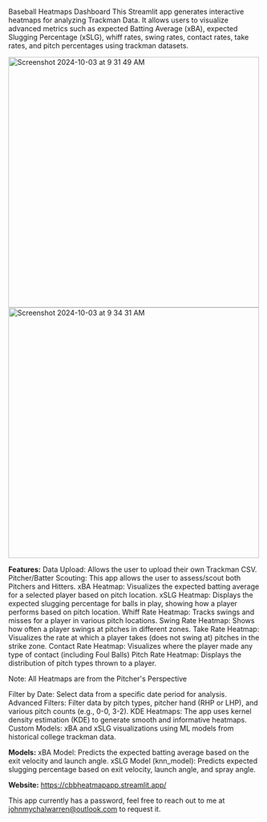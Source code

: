 Baseball Heatmaps Dashboard
This Streamlit app generates interactive heatmaps for analyzing Trackman Data. It allows users to visualize advanced metrics such as expected Batting Average (xBA), expected Slugging Percentage (xSLG), whiff rates, swing rates, contact rates, take rates, and pitch percentages using trackman datasets.

<img width="500" alt="Screenshot 2024-10-03 at 9 31 49 AM" src="https://github.com/user-attachments/assets/9003821b-55ff-4178-bfb1-905913fdcc7d"> <img width="500" alt="Screenshot 2024-10-03 at 9 34 31 AM" src="https://github.com/user-attachments/assets/23f10254-83ba-4787-a02c-f5dc3e56f6bf">


**Features:**
Data Upload: Allows the user to upload their own Trackman CSV. 
Pitcher/Batter Scouting: This app allows the user to assess/scout both Pitchers and Hitters.
xBA Heatmap: Visualizes the expected batting average for a selected player based on pitch location.
xSLG Heatmap: Displays the expected slugging percentage for balls in play, showing how a player performs based on pitch location.
Whiff Rate Heatmap: Tracks swings and misses for a player in various pitch locations.
Swing Rate Heatmap: Shows how often a player swings at pitches in different zones.
Take Rate Heatmap: Visualizes the rate at which a player takes (does not swing at) pitches in the strike zone.
Contact Rate Heatmap: Visualizes where the player made any type of contact (including Foul Balls)
Pitch Rate Heatmap: Displays the distribution of pitch types thrown to a player.

Note: All Heatmaps are from the Pitcher's Perspective

Filter by Date: Select data from a specific date period for analysis.
Advanced Filters: Filter data by pitch types, pitcher hand (RHP or LHP), and various pitch counts (e.g., 0-0, 3-2).
KDE Heatmaps: The app uses kernel density estimation (KDE) to generate smooth and informative heatmaps.
Custom Models: xBA and xSLG visualizations using ML models from historical college trackman data.

**Models:**
xBA Model: Predicts the expected batting average based on the exit velocity and launch angle.
xSLG Model (knn_model): Predicts expected slugging percentage based on exit velocity, launch angle, and spray angle.

**Website:**
https://cbbheatmapapp.streamlit.app/ 

This app currently has a password, feel free to reach out to me at johnmychalwarren@outlook.com to request it.
